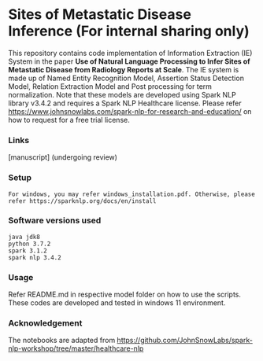 # Sites of Metastatic Disease Inference (For internal sharing only)
This repository contains code implementation of Information Extraction (IE) System in the paper **Use of Natural Language Processing to Infer Sites of Metastatic Disease from Radiology Reports at Scale**. The IE system is made up of Named Entity Recognition Model, Assertion Status Detection Model, Relation Extraction Model and Post processing for term normalization. Note that these models are developed using Spark NLP library v3.4.2 and requires a Spark NLP Healthcare license. Please refer https://www.johnsnowlabs.com/spark-nlp-for-research-and-education/ on how to request for a free trial license.

### Links
[manuscript] (undergoing review)

### Setup
    For windows, you may refer windows_installation.pdf. Otherwise, please refer https://sparknlp.org/docs/en/install
    
### Software versions used
    java jdk8
    python 3.7.2 
    spark 3.1.2
    spark nlp 3.4.2

### Usage
Refer README.md in respective model folder on how to use the scripts. These codes are developed and tested in windows 11 environment.

### Acknowledgement
The notebooks are adapted from https://github.com/JohnSnowLabs/spark-nlp-workshop/tree/master/healthcare-nlp
